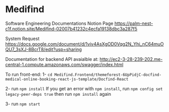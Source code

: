 # Medifind

Software Engineering Documentations Notion Page
https://palm-nest-c1f.notion.site/Medifind-02007b41232c4ecfa19138dbc3a287f5

System Request
https://docs.google.com/document/d/1viv4AsXgOD0Vqg2N_Yhi_nC64muOQU7_3sXJ-8BcrT8/edit?usp=sharing

Documentation for backend API avaialble at:
http://ec2-3-28-239-202.me-central-1.compute.amazonaws.com/swagger/index.html

To run front-end:
1- ```cd Medifind.Frontend/themeforest-6UpPidjC-docfind-medical-online-booking-react-js-template/Docfind-React```

2- run ```npm install```
If you get an error with ```npm install```, run ```npm config set legacy-peer-deps true``` then run ```npm install``` again

3- run ```npm start```

